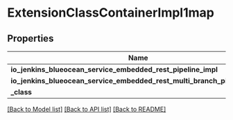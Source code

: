 # ExtensionClassContainerImpl1map

## Properties
Name | Type | Description | Notes
------------ | ------------- | ------------- | -------------
**io_jenkins_blueocean_service_embedded_rest_pipeline_impl** | [***::models::ExtensionClassImpl**](ExtensionClassImpl.md) |  | [optional] 
**io_jenkins_blueocean_service_embedded_rest_multi_branch_pipeline_impl** | [***::models::ExtensionClassImpl**](ExtensionClassImpl.md) |  | [optional] 
**_class** | **String** |  | [optional] 

[[Back to Model list]](../README.md#documentation-for-models) [[Back to API list]](../README.md#documentation-for-api-endpoints) [[Back to README]](../README.md)


